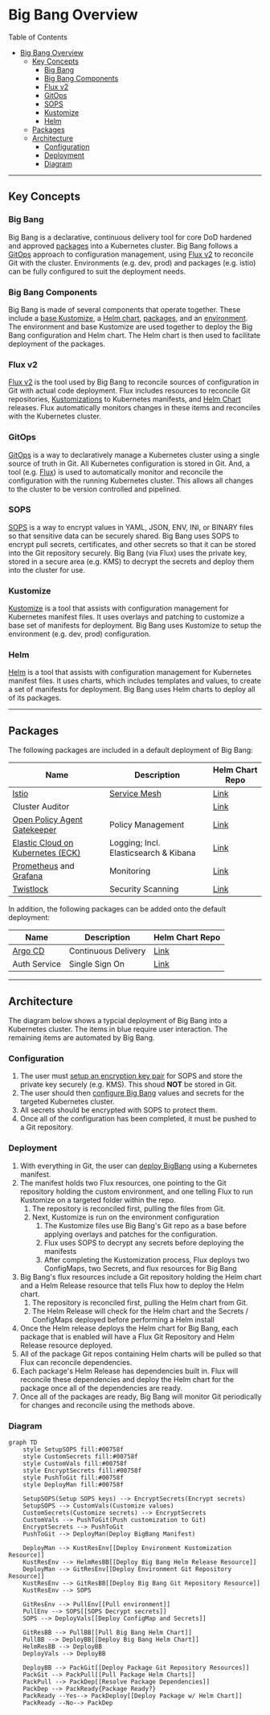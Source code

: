 # Big Bang Overview

Table of Contents

- [Big Bang Overview](#big-bang-overview)
  - [Key Concepts](#key-concepts)
    - [Big Bang](#big-bang)
    - [Big Bang Components](#big-bang-components)
    - [Flux v2](#flux-v2)
    - [GitOps](#gitops)
    - [SOPS](#sops)
    - [Kustomize](#kustomize)
    - [Helm](#helm)
  - [Packages](#packages)
  - [Architecture](#architecture)
    - [Configuration](#configuration)
    - [Deployment](#deployment)
    - [Diagram](#diagram)

---

## Key Concepts

### Big Bang

Big Bang is a declarative, continuous delivery tool for core DoD hardened and approved [packages](#packages) into a Kubernetes cluster.  Big Bang follows a [GitOps](#gitops) approach to configuration management, using [Flux v2](#flux-v2) to reconcile Git with the cluster.  Environments (e.g. dev, prod) and packages (e.g. istio) can be fully configured to suit the deployment needs.

### Big Bang Components

Big Bang is made of several components that operate together.  These include a [base Kustomize](../base/), a [Helm chart](../chart), [packages](../chart/templates), and an [environment](https://repo1.dso.mil/platform-one/big-bang/customers/bigbang).  The environment and base Kustomize are used together to deploy the Big Bang configuration and Helm chart.  The Helm chart is then used to facilitate deployment of the packages.

### Flux v2

[Flux v2](https://toolkit.fluxcd.io/) is the tool used by Big Bang to reconcile sources of configuration in Git with actual code deployment.  Flux includes resources to reconcile Git repositories, [Kustomizations](https://kustomize.io/) to Kubernetes manifests, and [Helm Chart](https://helm.sh/docs/topics/charts/) releases.  Flux automatically monitors changes in these items and reconciles with the Kubernetes cluster.

### GitOps

[GitOps](https://www.weave.works/technologies/gitops/) is a way to declaratively manage a Kubernetes cluster using a single source of truth in Git.  All Kubernetes configuration is stored in Git.  And, a tool (e.g. [Flux](#flux-v2)) is used to automatically monitor and reconcile the configuration with the running Kubernetes cluster.  This allows all changes to the cluster to be version controlled and pipelined.

### SOPS

[SOPS](https://github.com/mozilla/sops) is a way to encrypt values in YAML, JSON, ENV, INI, or BINARY files so that sensitive data can be securely shared.  Big Bang uses SOPS to encrypt pull secrets, certificates, and other secrets so that it can be stored into the Git repository securely.  Big Bang (via Flux) uses the private key, stored in a secure area (e.g. KMS) to decrypt the secrets and deploy them into the cluster for use.

### Kustomize

[Kustomize](https://kustomize.io/) is a tool that assists with configuration management for Kubernetes manifest files.  It uses overlays and patching to customize a base set of manifests for deployment.  Big Bang uses Kustomize to setup the environment (e.g. dev, prod) configuration.

### Helm

[Helm](https://helm.sh/) is a tool that assists with configuration management for Kubernetes manifest files.  It uses charts, which includes templates and values, to create a set of manifests for deployment. Big Bang uses Helm charts to deploy all of its packages.

---

## Packages

The following packages are included in a default deployment of Big Bang:

|Name|Description|Helm Chart Repo|
|--|--|--|
|[Istio](https://istio.io/)|[Service Mesh](https://www.redhat.com/en/topics/microservices/what-is-a-service-mesh)|[Link](https://repo1.dso.mil/platform-one/big-bang/apps/core/servicemesh.git)|
|Cluster Auditor| |[Link](https://repo1.dso.mil/platform-one/big-bang/apps/core/cluster-auditor.git)|
|[Open Policy Agent Gatekeeper](https://github.com/open-policy-agent/gatekeeper)| Policy Management | [Link](https://repo1.dso.mil/platform-one/big-bang/apps/core/policy.git)|
|[Elastic Cloud on Kubernetes (ECK)](https://www.elastic.co/guide/en/cloud-on-k8s/current/index.html)| Logging; Incl. Elasticsearch & Kibana |[Link](https://repo1.dso.mil/platform-one/big-bang/apps/core/elasticsearch-kibana.git)|
|[Prometheus](https://prometheus.io/) and [Grafana](https://grafana.com/)| Monitoring |[Link](https://repo1.dso.mil/platform-one/big-bang/apps/core/monitoring.git)|
|[Twistlock](https://www.paloaltonetworks.com/prisma/cloud)| Security Scanning |[Link](https://repo1.dso.mil/platform-one/big-bang/apps/security-tools/twistlock.git)|

In addition, the following packages can be added onto the default deployment:

|Name|Description|Helm Chart Repo|
|--|--|--|
|[Argo CD](https://argoproj.github.io/argo-cd/)| Continuous Delivery |[Link](https://repo1.dso.mil/platform-one/big-bang/apps/core/argocd.git)|
|Auth Service|Single Sign On|[Link](https://repo1.dso.mil/platform-one/big-bang/apps/sandbox/authservice.git)

---

## Architecture

The diagram below shows a typcial deployment of Big Bang into a Kubernetes cluster.  The items in blue require user interaction.  The remaining items are automated by Big Bang.

### Configuration

1. The user must [setup an encryption key pair](./3_encryption.md) for SOPS and store the private key securely (e.g. KMS).  This shoud **NOT** be stored in Git.
1. The user should then [configure Big Bang](./4_configuration.md) values and secrets for the targeted Kubernetes cluster.
1. All secrets should be encrypted with SOPS to protect them.
1. Once all of the configuration has been completed, it must be pushed to a Git repository.

### Deployment

1. With everything in Git, the user can [deploy BigBang](./5_deployment.md) using a Kubernetes manifest.
1. The manifest holds two Flux resources, one pointing to the Git repository holding the custom environment, and one telling Flux to run Kustomize on a targeted folder within the repo.
   1. The repository is reconciled first, pulling the files from Git.
   1. Next, Kustomize is run on the environment configuration
      1. The Kustomize files use Big Bang's Git repo as a base before applying overlays and patches for the configuration.
      1. Flux uses SOPS to decrypt any secrets before deploying the manifests
      1. After completing the Kustomization process, Flux deploys two ConfigMaps, two Secrets, and flux resources for Big Bang
1. Big Bang's flux resources include a Git repository holding the Helm chart and a Helm Release resource that tells Flux how to deploy the Helm chart.
   1. The repository is reconciled first, pulling the Helm chart from Git.
   1. The Helm Release will check for the Helm chart and the Secrets / ConfigMaps deployed before performing a Helm install
1. Once the Helm release deploys the Helm chart for Big Bang, each package that is enabled will have a Flux Git Repository and Helm Release resource deployed.
1. All of the package Git repos containing Helm charts will be pulled so that Flux can reconcile dependencies.
1. Each package's Helm Release has dependencies built in.  Flux will reconcile these dependencies and deploy the Helm chart for the package once all of the dependencies are ready.
1. Once all of the packages are ready, Big Bang will monitor Git periodically for changes and reconcile using the methods above.

### Diagram

```mermaid
graph TD
    style SetupSOPS fill:#00758f
    style CustomSecrets fill:#00758f
    style CustomVals fill:#00758f
    style EncryptSecrets fill:#00758f
    style PushToGit fill:#00758f
    style DeployMan fill:#00758f

    SetupSOPS(Setup SOPS keys) --> EncryptSecrets(Encrypt secrets)
    SetupSOPS --> CustomVals(Customize values)
    CustomSecrets(Customize secrets) --> EncryptSecrets
    CustomVals --> PushToGit(Push customization to Git)
    EncryptSecrets --> PushToGit
    PushToGit --> DeployMan(Deploy BigBang Manifest)

    DeployMan --> KustResEnv[[Deploy Environment Kustomization Resource]]
    KustResEnv --> HelmResBB[[Deploy Big Bang Helm Release Resource]]
    DeployMan --> GitResEnv[[Deploy Environment Git Repository Resource]]
    KustResEnv --> GitResBB[[Deploy Big Bang Git Repository Resource]]
    KustResEnv --> SOPS

    GitResEnv --> PullEnv[[Pull environment]]
    PullEnv --> SOPS[[SOPS Decrypt secrets]]
    SOPS --> DeployVals[[Deploy ConfigMap and Secrets]]

    GitResBB --> PullBB[[Pull Big Bang Helm Chart]]
    PullBB --> DeployBB[[Deploy Big Bang Helm Chart]]
    HelmResBB --> DeployBB
    DeployVals --> DeployBB

    DeployBB --> PackGit[[Deploy Package Git Repository Resources]]
    PackGit --> PackPull[[Pull Package Helm Charts]]
    PackPull --> PackDep[[Resolve Package Dependencies]]
    PackDep --> PackReady{Package Ready?}
    PackReady --Yes--> PackDeploy[[Deploy Package w/ Helm Chart]]
    PackReady --No--> PackDep
```
